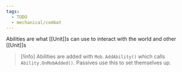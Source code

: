 ```yaml
---
tags:
  - TODO
  - mechanical/combat
---
```

Abilities are what [[Unit]]s can use to interact with the world and other [[Unit]]s

>[!info] Abilities are added with `Mob.AddAbility()` which calls `Ability.OnMobAdded()`. Passives use this to set themselves up.
